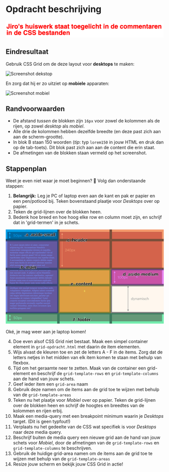 # Opdracht beschrijving

![Jiro-noot](./assets/jiro-comment.png "Jiro's toelichtingen staan in het CSS bestand.")

## Eindresultaat
Gebruik CSS Grid om de deze layout voor **desktops** te maken:

![Screenshot dekstop](./assets/screenshot-desktop.png)

En zorg dat hij er zo uitziet op **mobiele** apparaten:

![Screenshot mobiel](./assets/screenshot-mobiel.png)

## Randvoorwaarden
* De afstand _tussen_ de blokken zijn `16px` voor zowel de kolommen als de rijen, op zowel _desktop_ als _mobiel_.
* Alle drie de kolommen hebben dezelfde breedte (en deze past zich aan aan de scherm-grootte).
* In blok B staan 150 woorden (_tip_: typ `lorem150` in jouw HTML en druk dan op de tab-toets). Dit blok past zich aan aan de content die erin staat.
* De afmetingen van de blokken staan vermeld op het screenshot.

## Stappenplan
Weet je even niet waar je moet beginnen? 🤯 Volg dan onderstaande stappen:
1. **Belangrijk:** Leg je PC of laptop even aan de kant en pak er papier en een pen/potlood bij. Teken bovenstaand plaatje voor _Desktops_ over op papier.
2. Teken de grid-lijnen over de blokken heen.
3. Bedenk hoe breed en hoe hoog elke row en column moet zijn, en schrijf dat in 'grid-termen' in je schets.

![Jiro-schets](./assets/grid-gesneden.png "Jiro's schets, toont de snijlijnen en class names.")

Oké, je mag weer aan je laptop komen!

4. Doe even alsof CSS Grid niet bestaat. Maak een simpel container element in `grid-opdracht.html` met daarin de item elementen.
5. Wijs alvast de kleuren toe en zet de letters A - F in de items. Zorg dat de letters netjes in het midden van elk item komen te staan met behulp van flexbox.
6. Tijd om het geraamte neer te zetten. Maak van de container een grid-element en beschrijf de `grid-template-rows` en `grid-template-columns` aan de hand van jouw schets.
7. Geef ieder item een `grid-area` naam
8. Gebruik deze namen om de items aan de grid toe te wijzen met behulp van de `grid-template-areas`
9. Teken nu het plaatje voor _Mobiel_ over op papier. Teken de grid-lijnen over de blokken heen en schrijf de hoogtes en breedtes van de kolommen en rijen erbij.
10. Maak een media-query met een breakpoint minimum waarin je _Desktops_ target. (Dit is geen typfout!)
11. Verplaats nu het gedeelte van de CSS wat specifiek is voor _Desktops_ naar deze media query.
12. Beschrijf buiten de media query een nieuwe grid aan de hand van jouw schets voor _Mobiel_, door de afmetingen van de `grid-template-rows` en `grid-template-columns` te beschrijven.
13. Gebruik de huidige grid-area namen om de items aan de grid toe te wijzen met behulp van de `grid-template-areas`
14. Resize jouw scherm en bekijk jouw CSS Grid in actie!
